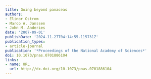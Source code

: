 ```yaml
---
title: Going beyond panaceas
authors:
- Elinor Ostrom
- Marco A. Janssen
- John M. Anderies
date: '2007-09-01'
publishDate: '2024-11-27T04:14:55.115731Z'
publication_types:
- article-journal
publication: '*Proceedings of the National Academy of Sciences*'
doi: 10.1073/pnas.0701886104
links:
- name: URL
  url: http://dx.doi.org/10.1073/pnas.0701886104
---
```


